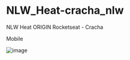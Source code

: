 # NLW_Heat-cracha_nlw
NLW Heat ORIGIN  Rocketseat - Cracha

Mobile

![image](https://user-images.githubusercontent.com/33943534/138569381-4ff5311b-3d68-42dc-a465-ad8f226ae3b4.png)
